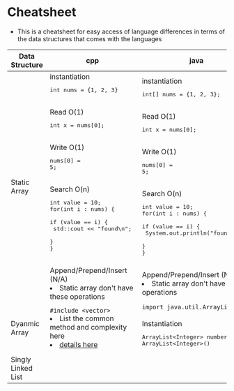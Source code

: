 # Cheatsheet
- This is a cheatsheet for easy access of language differences in terms of the data structures that comes with the languages

| Data Structure | cpp | java | python | javascript |
| -------------- | --- | ---- | ------ | ---------- |
| Static Array | instantiation<br><pre>int nums = {1, 2, 3}</pre><br>Read O(1)</br><pre>int x = nums[0];</pre><br>Write O(1)<pre>nums[0] = 5;</pre><br>Search O(n)<pre>int value = 10; <br>for(int i : nums) {<br> if (value == i) {<br> std::cout << "found\n"; <br> }<br>}</pre><br>Append/Prepend/Insert (N/A)<li>Static array don't have these operations</li> | instantiation<br><pre>int[] nums = {1, 2, 3};</pre><br>Read O(1)</br><pre>int x = nums[0];</pre><br>Write O(1)<pre>nums[0] = 5;</pre><br>Search O(n)<pre>int value = 10; <br>for(int i : nums) {<br> if (value == i) {<br> System.out.println("found"); <br> }<br>}</pre><br>Append/Prepend/Insert (N/A)<li>Static array don't have these operations</li> | n/a - python array's are dynamic called List (which uses cpython for implementation under the hood| n/a - javascript arrays are also dynamic|
| Dyanmic Array | `#include <vector>` <li>List the common method and complexity here</li><li>[details here](usingVector.cpp)</li>| `import java.util.ArrayList` <br> <br>Instantiation<br><pre>ArrayList&lt;Integer&gt; numbers = new ArrayList&lt;Integer&gt;()</pre>|<li>list</li><li>tuple</li> | |
| Singly Linked List |  | | | | 